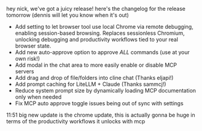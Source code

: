 hey nick, we've got a juicy release! here's the changelog for the release tomorrow (dennis will let you know when it's out)
-   Add setting to let browser tool use local Chrome via remote debugging, enabling session-based browsing. Replaces sessionless Chromium, unlocking debugging and productivity workflows tied to your real browser state.
-   Add new auto-approve option to approve *ALL* commands (use at your own risk!)
-   Add modal in the chat area to more easily enable or disable MCP servers
-   Add drag and drop of file/folders into cline chat (Thanks eljapi!)
-   Add prompt caching for LiteLLM + Claude (Thanks sammcj!)
-   Reduce system prompt size by dynamically loading MCP documentation only when needed
-   Fix MCP auto approve toggle issues being out of sync with settings





11:51
big new update is the chrome update, this is actually gonna be huge in terms of the productivity workflows it unlocks with mcp
